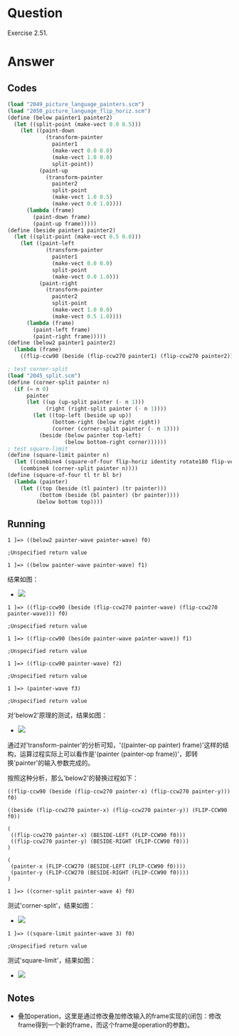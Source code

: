 # Question
Exercise 2.51.

# Answer
## Codes
```scheme
(load "2049_picture_language_painters.scm")
(load "2050_picture_language_flip_horiz.scm")
(define (below painter1 painter2)
  (let ((split-point (make-vect 0.0 0.5)))
    (let ((paint-down
            (transform-painter
              painter1
              (make-vect 0.0 0.0)
              (make-vect 1.0 0.0)
              split-point))
          (paint-up
            (transform-painter
              painter2
              split-point
              (make-vect 1.0 0.5)
              (make-vect 0.0 1.0))))
      (lambda (frame)
        (paint-down frame)
        (paint-up frame)))))
(define (beside painter1 painter2)
  (let ((split-point (make-vect 0.5 0.0)))
    (let ((paint-left
            (transform-painter
              painter1
              (make-vect 0.0 0.0)
              split-point
              (make-vect 0.0 1.0)))
          (paint-right
            (transform-painter
              painter2
              split-point
              (make-vect 1.0 0.0)
              (make-vect 0.5 1.0))))
      (lambda (frame)
        (paint-left frame)
        (paint-right frame)))))
(define (below2 painter1 painter2)
  (lambda (frame)
    ((flip-ccw90 (beside (flip-ccw270 painter1) (flip-ccw270 painter2))) frame)))

; test corner-split
(load "2045_split.scm")
(define (corner-split painter n)
  (if (= n 0)
      painter
      (let ((up (up-split painter (- n 1)))
            (right (right-split painter (- n 1))))
        (let ((top-left (beside up up))
              (bottom-right (below right right))
              (corner (corner-split painter (- n 1))))
          (beside (below painter top-left)
                  (below bottom-right corner))))))
; test square-limit
(define (square-limit painter n)
  (let ((combine4 (square-of-four flip-horiz identity rotate180 flip-vert)))
    (combine4 (corner-split painter n))))
(define (square-of-four tl tr bl br)
  (lambda (painter)
    (let ((top (beside (tl painter) (tr painter)))
          (bottom (beside (bl painter) (br painter))))
         (below bottom top))))
```

## Running
```
1 ]=> ((below2 painter-wave painter-wave) f0)

;Unspecified return value

1 ]=> ((below painter-wave painter-wave) f1)
```
结果如图：
* <img src="2051_picture_language_below.png">

```
1 ]=> ((flip-ccw90 (beside (flip-ccw270 painter-wave) (flip-ccw270 painter-wave))) f0)

;Unspecified return value

1 ]=> ((flip-ccw90 (beside painter-wave painter-wave)) f1)

;Unspecified return value

1 ]=> ((flip-ccw90 painter-wave) f2)

;Unspecified return value

1 ]=> (painter-wave f3)

;Unspecified return value
```
对'below2'原理的测试，结果如图：
* <img src="2051_picture_language_below2.png">

通过对'transform-painter'的分析可知，'((painter-op painter) frame)'这样的结构，运算过程实际上可以看作是'(painter (painter-op frame))'，即转换'painter'的输入参数完成的。

按照这种分析，那么'below2'的替换过程如下：
```
((flip-ccw90 (beside (flip-ccw270 painter-x) (flip-ccw270 painter-y))) f0)

((beside (flip-ccw270 painter-x) (flip-ccw270 painter-y)) (FLIP-CCW90 f0)) 

(
 ((flip-ccw270 painter-x) (BESIDE-LEFT (FLIP-CCW90 f0)))
 ((flip-ccw270 painter-y) (BESIDE-RIGHT (FLIP-CCW90 f0)))
)

(
 (painter-x (FLIP-CCW270 (BESIDE-LEFT (FLIP-CCW90 f0))))
 (painter-y (FLIP-CCW270 (BESIDE-RIGHT (FLIP-CCW90 f0))))
)
```
```
1 ]=> ((corner-split painter-wave 4) f0)
```

测试'corner-split'，结果如图：
* <img src="2051_picture_language_below_corner.png">

```
1 ]=> ((square-limit painter-wave 3) f0)

;Unspecified return value
```
测试'square-limit'，结果如图：
* <img src="2051_picture_language_square_limit.png">

## Notes
* 叠加operation，这里是通过修改叠加修改输入的frame实现的(闭包：修改frame得到一个新的frame，而这个frame是operation的参数)。
